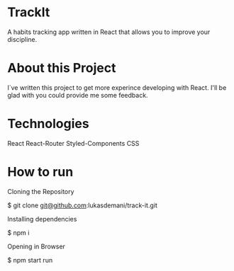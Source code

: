 # TrackIt

A habits tracking app written in React that allows you to improve your discipline.

# About this Project 

I`ve written this project to get more experince developing with React. 
I'll be glad with you could provide me some feedback.

# Technologies

React
React-Router
Styled-Components
CSS

# How to run

Cloning the Repository

$ git clone git@github.com:lukasdemani/track-it.git

Installing dependencies

$ npm i

Opening in Browser

$ npm start run
